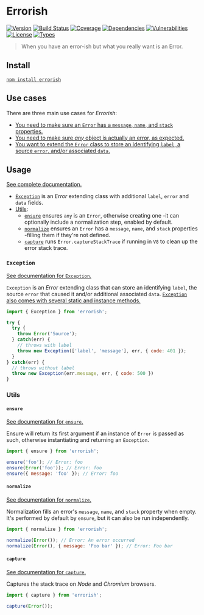 # Errorish

[![Version](https://img.shields.io/npm/v/errorish.svg)](https://www.npmjs.com/package/errorish)
[![Build Status](https://img.shields.io/travis/rafamel/errorish/master.svg)](https://travis-ci.org/rafamel/errorish)
[![Coverage](https://img.shields.io/coveralls/rafamel/errorish/master.svg)](https://coveralls.io/github/rafamel/errorish)
[![Dependencies](https://img.shields.io/david/rafamel/errorish.svg)](https://david-dm.org/rafamel/errorish)
[![Vulnerabilities](https://img.shields.io/snyk/vulnerabilities/npm/errorish.svg)](https://snyk.io/test/npm/errorish)
[![License](https://img.shields.io/github/license/rafamel/errorish.svg)](https://github.com/rafamel/errorish/blob/master/LICENSE)
[![Types](https://img.shields.io/npm/types/errorish.svg)](https://www.npmjs.com/package/errorish)

> When you have an error-ish but what you really want is an Error.

## Install

[`npm install errorish`](https://www.npmjs.com/package/errorish)

## Use cases

There are three main use cases for *Errorish*:

* [You need to make sure an `Error` has a `message`, `name`, and `stack` properties.](#normalize)
* [You need to make sure *any* object is actually an error, as expected.](#ensure)
* [You want to extend the `Error` class to store an identifying `label`, a source `error`, and/or associated `data`.](#exception)

## Usage

[See complete documentation.](https://rafamel.github.io/errorish/globals.html)

* [`Exception`](#exception) is an *Error* extending class with additional `label`, `error` and `data` fields.
* [Utils](#utils):
  * [`ensure`](#ensure) ensures `any` is an `Error`, otherwise creating one -it can optionally include a normalization step, enabled by default.
  * [`normalize`](#normalize) ensures an `Error` has a `message`, `name`, and `stack` properties -filling them if they're not defined.
  * [`capture`](#capture) runs `Error.captureStackTrace` if running in `V8` to clean up the error stack trace.

### `Exception`

[See documentation for `Exception`.](https://rafamel.github.io/errorish/classes/exception.html)

`Exception` is an *Error* extending class that can store an identifying `label`, the source `error` that caused it and/or additional associated `data`. [`Exception` also comes with several static and instance methods.](https://rafamel.github.io/errorish/classes/exception.html)

```javascript
import { Exception } from 'errorish';

try {
  try {
    throw Error('Source');
  } catch(err) {
    // throws with label
    throw new Exception(['label', 'message'], err, { code: 401 });
  }
} catch(err) {
  // throws without label
  throw new Exception(err.message, err, { code: 500 })
}
```

### Utils

#### `ensure`

[See documentation for `ensure`.](https://rafamel.github.io/errorish/globals.html#ensure)

Ensure will return its first argument if an instance of `Error` is passed as such, otherwise instantiating and returning an `Exception`.

```javascript
import { ensure } from 'errorish';

ensure('foo'); // Error: foo
ensure(Error('foo')); // Error: foo
ensure({ message: 'foo' }); // Error: foo
```

#### `normalize`

[See documentation for `normalize`.](https://rafamel.github.io/errorish/globals.html#normalize)

Normalization fills an error's `message`, `name`, and `stack` property when empty. It's performed by default by `ensure`, but it can also be run independently.

```javascript
import { normalize } from 'errorish';

normalize(Error()); // Error: An error occurred
normalize(Error(), { message: 'Foo bar' }); // Error: Foo bar
```

#### `capture`

[See documentation for `capture`.](https://rafamel.github.io/errorish/globals.html#capture)

Captures the stack trace on *Node* and *Chromium* browsers.

```javascript
import { capture } from 'errorish';

capture(Error());
```

